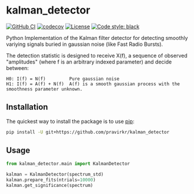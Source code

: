# kalman_detector

[![GitHub CI](https://github.com/pravirkr/kalman_detector/actions/workflows/ci.yml/badge.svg?branch=main)](https://github.com/pravirkr/kalman_detector/actions/workflows/ci.yml)
[![codecov](https://codecov.io/gh/pravirkr/kalman_detector/branch/main/graph/badge.svg)](https://codecov.io/gh/pravirkr/kalman_detector)
[![License](https://img.shields.io/github/license/pravirkr/kalman_detector)](https://github.com/pravirkr/kalman_detector/blob/main/LICENSE)
[![Code style: black](https://img.shields.io/badge/code%20style-black-000000.svg)](https://github.com/psf/black)

Python Implementation of the Kalman filter detector for detecting smoothly variying signals buried in gaussian noise (like Fast Radio Bursts).

The detection statistic is designed to receive X(f), a sequence of observed "amplitudes" (where f is an arbitrary indexed parameter) and decide between:

```
H0: I(f) = N(f)         Pure gaussian noise
H1: I(f) = A(f) + N(f)  A(f) is a smooth gaussian process with the smoothness parameter unknown. 
```

## Installation

The quickest way to install the package is to use [pip](https://pip.pypa.io):

```bash
pip install -U git+https://github.com/pravirkr/kalman_detector
```

## Usage

```python
from kalman_detector.main import KalmanDetector

kalman = KalmanDetector(spectrum_std)
kalman.prepare_fits(ntrials=10000)
kalman.get_significance(spectrum)
```

